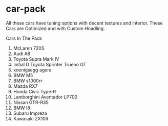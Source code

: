 # car-pack
 All these cars have tuning options with decent textures and interior. These Cars are Optimized and with Custom Hnadling.

Cars In The Pack

1. McLaren 720S
2. Audi A8
3. Toyota Supra Mark IV
4. Initial D Toyota Sprinter Trueno GT
5. koenigsegg agera
6. BMW M5
7. BMW s1000rr
8. Mazda RX7
9. Honda Civic Type-R
10. Lamborghini Aventador LP700
11. Nissan GTR-R35
12. BMW I8
13. Subaru Impreza
14. Kawasaki ZX10R
